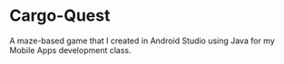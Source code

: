 # Cargo-Quest
A maze-based game that I created in Android Studio using Java for my Mobile Apps development class.
